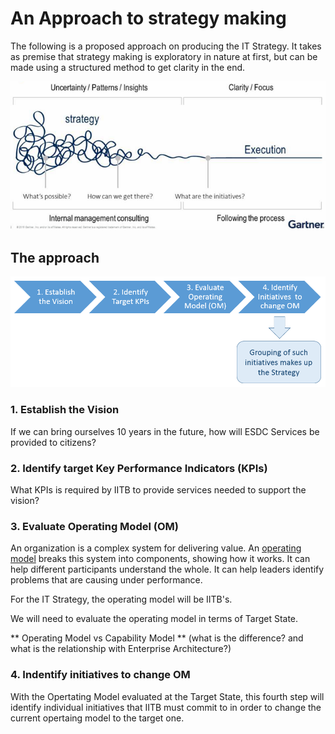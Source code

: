 # An Approach to strategy making
The following is a proposed approach on producing the IT Strategy. It takes as premise that strategy making is exploratory in nature at first, but can be made using a structured method to get clarity in the end.


![Strategy for a strategy](img/StrategyForStrategy.png)

## The approach

![Approach to Strategy making](img/StrategyMakingApproach.png)

### 1. Establish the Vision

If we can bring ourselves 10 years in the future, how will ESDC Services be provided to citizens?

### 2. Identify target Key Performance Indicators (KPIs)
What KPIs is required by IITB to provide services needed to support the vision?


### 3. Evaluate Operating Model (OM)
An organization is a complex system for delivering value. An [operating model](https://en.wikipedia.org/wiki/Operating_model) breaks this system into components, showing how it works. It can help different participants understand the whole. It can help leaders identify problems that are causing under performance.

For the IT Strategy, the operating model will be IITB's.

We will need to evaluate the operating model in terms of Target State.

** Operating Model vs Capability Model ** (what is the difference? and what is the relationship with Enterprise Architecture?)

### 4. Indentify initiatives to change OM

With the Opertating Model evaluated at the Target State, this fourth step will identify individual initiatives that IITB must commit to in order to change the current opertaing model to the target one.